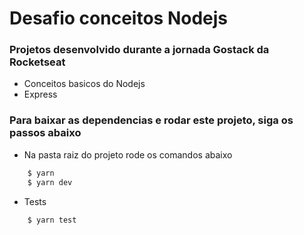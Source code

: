 # Desafio conceitos Nodejs

### Projetos desenvolvido durante a jornada Gostack da Rocketseat

- Conceitos basicos do Nodejs
- Express

### Para baixar as dependencias e rodar este projeto, siga os passos abaixo

- Na pasta raiz do projeto rode os comandos abaixo
```sh
    $ yarn
    $ yarn dev  
```
- Tests
```sh
    $ yarn test    
```